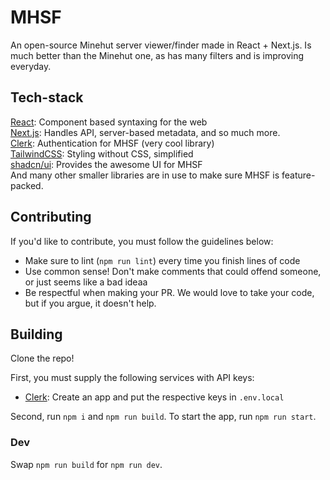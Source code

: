 # MHSF

An open-source Minehut server viewer/finder made in React + Next.js. Is much better than the Minehut one, as has many filters and is improving everyday.

## Tech-stack

[React](https://react.dev): Component based syntaxing for the web <br/>
[Next.js](https://nextjs.org): Handles API, server-based metadata, and so much  more.<br/>
[Clerk](https://clerk.com): Authentication for MHSF (very cool library) <br/>
[TailwindCSS](https://tailwindcss.com): Styling without CSS, simplified<br/>
[shadcn/ui](https://ui.shadcn.com): Provides the awesome UI for MHSF<br/>
And many other smaller libraries are in use to make sure MHSF is feature-packed.<br/>

## Contributing

If you'd like to contribute, you must follow the guidelines below:

- Make sure to lint (`npm run lint`) every time you finish lines of code
- Use common sense! Don't make comments that could offend someone, or just seems like a bad ideaa
- Be respectful when making your PR. We would love to take your code, but if you argue, it doesn't help.

## Building

Clone the repo!

First, you must supply the following services with API keys:

- [Clerk](https://clerk.com): Create an app and put the respective keys in `.env.local`

Second, run `npm i` and `npm run build`. To start the app, run `npm run start`.

### Dev

Swap `npm run build` for `npm run dev`.
